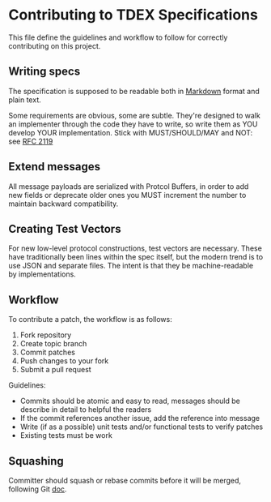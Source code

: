 # Contributing to TDEX Specifications

This file define the guidelines and workflow to follow for correctly contributing on this project. 

## Writing specs

The specification is supposed to be readable both in [Markdown](https://en.wikipedia.org/wiki/Markdown) format and plain text.

Some requirements are obvious, some are subtle. They're designed to walk an implementer through the code they have to write, so write them as YOU develop YOUR implementation. Stick with MUST/SHOULD/MAY and NOT: see [RFC 2119](https://www.ietf.org/rfc/rfc2119.txt)

## Extend messages

All message payloads are serialized with Protcol Buffers, in order to add new fields or deprecate older ones you MUST increment the number to maintain backward compatibility.


## Creating Test Vectors

For new low-level protocol constructions, test vectors are necessary. These have traditionally been lines within the spec itself, but the modern trend is to use JSON and separate files. The intent is that they be machine-readable by implementations.

## Workflow

To contribute a patch, the workflow is as follows:

1. Fork repository
2. Create topic branch
3. Commit patches
4. Push changes to your fork
5. Submit a pull request

Guidelines:

- Commits should be atomic and easy to read, messages should be describe in detail to helpful the readers
- If the commit references another issue, add the reference into message
- Write (if as a possible) unit tests and/or functional tests to verify patches
- Existing tests must be work


## Squashing

Committer should squash or rebase commits before it will be merged, following Git [doc](https://git-scm.com/docs/git-rebase).
